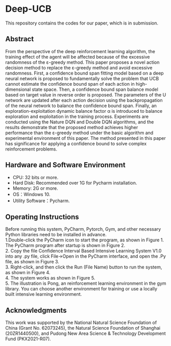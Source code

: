 # Deep-UCB
This repository contains the codes for our paper, which is in submission.
## Abstract
From the perspective of the deep reinforcement learning algorithm, the training effect of the agent will be affected because of the excessive randomness of the ε-greedy method. This paper proposes a novel action decision method to replace the ε-greedy method and avoid excessive randomness. First, a confidence bound span fitting model based on a deep neural network is proposed to fundamentally solve the problem that UCB cannot estimate the confidence bound span of each action in high-dimensional state space. Then, a confidence bound span balance model based on target value in reverse order is proposed. The parameters of the U network are updated after each action decision using the backpropagation of the neural network to balance the confidence bound span. Finally, an exploration-exploitation dynamic balance factor α is introduced to balance exploration and exploitation in the training process. Experiments are conducted using the Nature DQN and Double DQN algorithms, and the results demonstrate that the proposed method achieves higher performance than the ε-greedy method under the basic algorithm and experimental environment of this paper. The method presented in this paper has significance for applying a confidence bound to solve complex reinforcement problems.
## Hardware and Software Environment
-	CPU: 32 bits or more.
-	Hard Disk: Recommended over 1G for Pycharm installation.
-	Memory: 2G or more.
-	OS：Windows 10.
-	Utility Software：Pycharm.
## Operating Instructions
Before running this system, PyCharm, Pytorch, Gym, and other necessary Python libraries need to be installed in advance.  
1.Double-click the PyCharm icon to start the program, as shown in Figure 1. The PyCharm program after startup is shown in Figure 2.  
2. Copy the file Confidence Interval Based Intensive Learning System V1.0 into any .py file, click File->Open in the PyCharm interface, and open the .Py file, as shown in Figure 3.  
3. Right-click, and then click the Run (File Name) button to run the system, as shown in Figure 4.  
4. The system works as shown in Figure 5.  
5. The illustration is Pong, an reinforcement learning environment in the gym library. You can choose another environment for training or use a locally built intensive learning environment.
## Acknowledgments
This work was supported by the National Natural Science Foundation of China (Grant No. 62073245), the Natural Science Foundation of Shanghai (20ZR1440500), and Pudong New Area Science & Technology Development Fund (PKX2021-R07).

